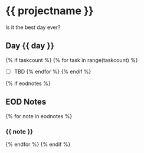 # {{ projectname }}
Is it the best day ever?

## Day {{ day }}
{% if taskcount %}
{% for task in range(taskcount) %}
- [ ] TBD
{% endfor %}
{% endif %}

{% if eodnotes %}
## EOD Notes
{% for note in eodnotes %}
### {{ note }}

{% endfor %}
{% endif %}
